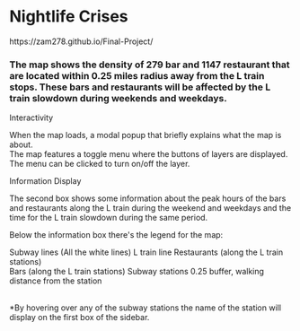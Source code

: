 <h1>Nightlife Crises</h1>
https://zam278.github.io/Final-Project/

<h3>The map shows the density of 279 bar and 1147 restaurant that are located within 0.25 miles radius away from the L train stops. These bars and restaurants will be affected by the L train slowdown during weekends and weekdays.</h3> 

Interactivity

When the map loads, a modal popup that briefly explains what the map is about.   
The map features a toggle menu where the buttons of layers are displayed.
The menu can be clicked to turn on/off the layer.


Information Display

The second box shows some information about the peak hours of the bars and restaurants along the L train during the weekend and weekdays and the time for the L train slowdown during the same period.

Below the information box there's the legend for the map:

Subway lines (All the white lines)
L train line 
Restaurants (along the L train stations)  
Bars (along the L train stations) 
Subway stations
0.25 buffer, walking distance from the station

<br>*By hovering over any of the subway stations the name of the station will display on the first box of the sidebar.</br>
